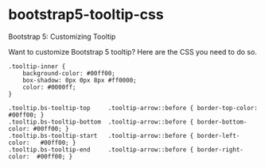 # bootstrap5-tooltip-css
Bootstrap 5: Customizing Tooltip

Want to customize Bootstrap 5 tooltip? Here are the CSS you need to do so.

```
.tooltip-inner {
    background-color: #00ff00;
    box-shadow: 0px 0px 8px #ff0000;
    color: #0000ff;
}

.tooltip.bs-tooltip-top     .tooltip-arrow::before { border-top-color:    #00ff00; }
.tooltip.bs-tooltip-bottom  .tooltip-arrow::before { border-bottom-color: #00ff00; }
.tooltip.bs-tooltip-start   .tooltip-arrow::before { border-left-color:   #00ff00; }
.tooltip.bs-tooltip-end     .tooltip-arrow::before { border-right-color:  #00ff00; }
```
